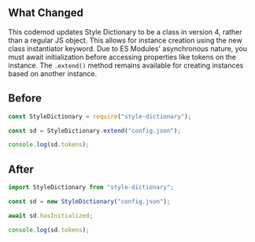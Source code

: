 ## What Changed

This codemod updates Style Dictionary to be a class in version 4, rather than a regular JS object. This allows for instance creation using the new class instantiator keyword. Due to ES Modules' asynchronous nature, you must await initialization before accessing properties like tokens on the instance. The `.extend()` method remains available for creating instances based on another instance.

## Before

```jsx
const StyleDictionary = require("style-dictionary");

const sd = StyleDictionary.extend("config.json");

console.log(sd.tokens);
```

## After

```jsx
import StyleDictionary from "style-dictionary";

const sd = new StyleDictionary("config.json");

await sd.hasInitialized;

console.log(sd.tokens);
```
